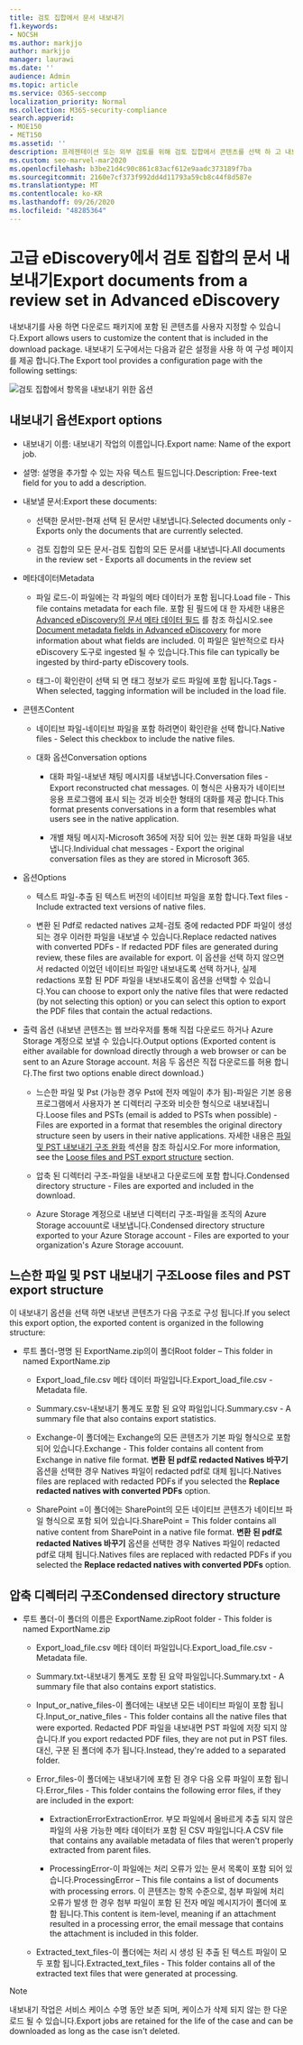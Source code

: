 ```yaml
---
title: 검토 집합에서 문서 내보내기
f1.keywords:
- NOCSH
ms.author: markjjo
author: markjjo
manager: laurawi
ms.date: ''
audience: Admin
ms.topic: article
ms.service: O365-seccomp
localization_priority: Normal
ms.collection: M365-security-compliance
search.appverid:
- MOE150
- MET150
ms.assetid: ''
description: 프레젠테이션 또는 외부 검토를 위해 검토 집합에서 콘텐츠를 선택 하 고 내보내는 방법에 대해 알아봅니다.
ms.custom: seo-marvel-mar2020
ms.openlocfilehash: b3be21d4c90c861c83acf612e9aadc373189f7ba
ms.sourcegitcommit: 2160e7cf373f992dd4d11793a59cb8c44f8d587e
ms.translationtype: MT
ms.contentlocale: ko-KR
ms.lasthandoff: 09/26/2020
ms.locfileid: "48285364"
---
```

# <a name="export-documents-from-a-review-set-in-advanced-ediscovery"></a><span data-ttu-id="be12d-103">고급 eDiscovery에서 검토 집합의 문서 내보내기</span><span class="sxs-lookup"><span data-stu-id="be12d-103">Export documents from a review set in Advanced eDiscovery</span></span>

<span data-ttu-id="be12d-104">내보내기를 사용 하면 다운로드 패키지에 포함 된 콘텐츠를 사용자 지정할 수 있습니다.</span><span class="sxs-lookup"><span data-stu-id="be12d-104">Export allows users to customize the content that is included in the download package.</span></span> <span data-ttu-id="be12d-105">내보내기 도구에서는 다음과 같은 설정을 사용 하 여 구성 페이지를 제공 합니다.</span><span class="sxs-lookup"><span data-stu-id="be12d-105">The Export tool provides a configuration page with the following settings:</span></span>

![검토 집합에서 항목을 내보내기 위한 옵션](../media/bcfc72c7-4a01-4697-9e16-2965b7f04fdb.png)

## <a name="export-options"></a><span data-ttu-id="be12d-107">내보내기 옵션</span><span class="sxs-lookup"><span data-stu-id="be12d-107">Export options</span></span>

- <span data-ttu-id="be12d-108">내보내기 이름: 내보내기 작업의 이름입니다.</span><span class="sxs-lookup"><span data-stu-id="be12d-108">Export name: Name of the export job.</span></span>

- <span data-ttu-id="be12d-109">설명: 설명을 추가할 수 있는 자유 텍스트 필드입니다.</span><span class="sxs-lookup"><span data-stu-id="be12d-109">Description: Free-text field for you to add a description.</span></span>

- <span data-ttu-id="be12d-110">내보낼 문서:</span><span class="sxs-lookup"><span data-stu-id="be12d-110">Export these documents:</span></span>

  - <span data-ttu-id="be12d-111">선택한 문서만-현재 선택 된 문서만 내보냅니다.</span><span class="sxs-lookup"><span data-stu-id="be12d-111">Selected documents only - Exports only the documents that are currently selected.</span></span>
  
  - <span data-ttu-id="be12d-112">검토 집합의 모든 문서-검토 집합의 모든 문서를 내보냅니다.</span><span class="sxs-lookup"><span data-stu-id="be12d-112">All documents in the review set - Exports all documents in the review set</span></span>

- <span data-ttu-id="be12d-113">메타데이터</span><span class="sxs-lookup"><span data-stu-id="be12d-113">Metadata</span></span>
  
  - <span data-ttu-id="be12d-114">파일 로드-이 파일에는 각 파일의 메타 데이터가 포함 됩니다.</span><span class="sxs-lookup"><span data-stu-id="be12d-114">Load file - This file contains metadata for each file.</span></span> <span data-ttu-id="be12d-115">포함 된 필드에 대 한 자세한 내용은 [Advanced eDiscovery의 문서 메타 데이터 필드](document-metadata-fields-in-Advanced-eDiscovery.md) 를 참조 하십시오.</span><span class="sxs-lookup"><span data-stu-id="be12d-115">see [Document metadata fields in Advanced eDiscovery](document-metadata-fields-in-Advanced-eDiscovery.md) for more information about what fields are included.</span></span> <span data-ttu-id="be12d-116">이 파일은 일반적으로 타사 eDiscovery 도구로 ingested 될 수 있습니다.</span><span class="sxs-lookup"><span data-stu-id="be12d-116">This file can typically be ingested by third-party eDiscovery tools.</span></span>
  
  - <span data-ttu-id="be12d-117">태그-이 확인란이 선택 되 면 태그 정보가 로드 파일에 포함 됩니다.</span><span class="sxs-lookup"><span data-stu-id="be12d-117">Tags - When selected, tagging information will be included in the load file.</span></span>

- <span data-ttu-id="be12d-118">콘텐츠</span><span class="sxs-lookup"><span data-stu-id="be12d-118">Content</span></span>
  
  - <span data-ttu-id="be12d-119">네이티브 파일-네이티브 파일을 포함 하려면이 확인란을 선택 합니다.</span><span class="sxs-lookup"><span data-stu-id="be12d-119">Native files - Select this checkbox to include the native files.</span></span>
  
  - <span data-ttu-id="be12d-120">대화 옵션</span><span class="sxs-lookup"><span data-stu-id="be12d-120">Conversation options</span></span>
    
    - <span data-ttu-id="be12d-121">대화 파일-내보낸 채팅 메시지를 내보냅니다.</span><span class="sxs-lookup"><span data-stu-id="be12d-121">Conversation files - Export reconstructed chat messages.</span></span> <span data-ttu-id="be12d-122">이 형식은 사용자가 네이티브 응용 프로그램에 표시 되는 것과 비슷한 형태의 대화를 제공 합니다.</span><span class="sxs-lookup"><span data-stu-id="be12d-122">This format presents conversations in a form that resembles what users see in the native application.</span></span>
    
    - <span data-ttu-id="be12d-123">개별 채팅 메시지-Microsoft 365에 저장 되어 있는 원본 대화 파일을 내보냅니다.</span><span class="sxs-lookup"><span data-stu-id="be12d-123">Individual chat messages - Export the original conversation files as they are stored in Microsoft 365.</span></span>

- <span data-ttu-id="be12d-124">옵션</span><span class="sxs-lookup"><span data-stu-id="be12d-124">Options</span></span>

  - <span data-ttu-id="be12d-125">텍스트 파일-추출 된 텍스트 버전의 네이티브 파일을 포함 합니다.</span><span class="sxs-lookup"><span data-stu-id="be12d-125">Text files - Include extracted text versions of native files.</span></span>
  
  - <span data-ttu-id="be12d-126">변환 된 Pdf로 redacted natives 교체-검토 중에 redacted PDF 파일이 생성 되는 경우 이러한 파일을 내보낼 수 있습니다.</span><span class="sxs-lookup"><span data-stu-id="be12d-126">Replace redacted natives with converted PDFs - If redacted PDF files are generated during review, these files are available for export.</span></span> <span data-ttu-id="be12d-127">이 옵션을 선택 하지 않으면 서 redacted 이었던 네이티브 파일만 내보내도록 선택 하거나, 실제 redactions 포함 된 PDF 파일을 내보내도록이 옵션을 선택할 수 있습니다.</span><span class="sxs-lookup"><span data-stu-id="be12d-127">You can choose to export only the native files that were redacted (by not selecting this option) or you can select this option to export the PDF files that contain the actual redactions.</span></span>

- <span data-ttu-id="be12d-128">출력 옵션 (내보낸 콘텐츠는 웹 브라우저를 통해 직접 다운로드 하거나 Azure Storage 계정으로 보낼 수 있습니다.</span><span class="sxs-lookup"><span data-stu-id="be12d-128">Output options (Exported content is either available for download directly through a web browser or can be sent to an Azure Storage account.</span></span> <span data-ttu-id="be12d-129">처음 두 옵션은 직접 다운로드를 허용 합니다.</span><span class="sxs-lookup"><span data-stu-id="be12d-129">The first two options enable direct download.)</span></span>
  
  - <span data-ttu-id="be12d-130">느슨한 파일 및 Pst (가능한 경우 Pst에 전자 메일이 추가 됨)-파일은 기본 응용 프로그램에서 사용자가 본 디렉터리 구조와 비슷한 형식으로 내보내집니다.</span><span class="sxs-lookup"><span data-stu-id="be12d-130">Loose files and PSTs (email is added to PSTs when possible) - Files are exported in a format that resembles the original directory structure seen by users in their native applications.</span></span>  <span data-ttu-id="be12d-131">자세한 내용은 [파일 및 PST 내보내기 구조 완화](#loose-files-and-pst-export-structure) 섹션을 참조 하십시오.</span><span class="sxs-lookup"><span data-stu-id="be12d-131">For more information, see the [Loose files and PST export structure](#loose-files-and-pst-export-structure) section.</span></span>
  
  - <span data-ttu-id="be12d-132">압축 된 디렉터리 구조-파일을 내보내고 다운로드에 포함 합니다.</span><span class="sxs-lookup"><span data-stu-id="be12d-132">Condensed directory structure - Files are exported and included in the download.</span></span>
  
  - <span data-ttu-id="be12d-133">Azure Storage 계정으로 내보낸 디렉터리 구조-파일을 조직의 Azure Storage accouunt로 내보냅니다.</span><span class="sxs-lookup"><span data-stu-id="be12d-133">Condensed directory structure exported to your Azure Storage account - Files are exported to your organization's Azure Storage accouunt.</span></span>

## <a name="loose-files-and-pst-export-structure"></a><span data-ttu-id="be12d-134">느슨한 파일 및 PST 내보내기 구조</span><span class="sxs-lookup"><span data-stu-id="be12d-134">Loose files and PST export structure</span></span>

<span data-ttu-id="be12d-135">이 내보내기 옵션을 선택 하면 내보낸 콘텐츠가 다음 구조로 구성 됩니다.</span><span class="sxs-lookup"><span data-stu-id="be12d-135">If you select this export option, the exported content is organized in the following structure:</span></span>

- <span data-ttu-id="be12d-136">루트 폴더-명명 된 ExportName.zip의이 폴더</span><span class="sxs-lookup"><span data-stu-id="be12d-136">Root folder – This folder in named ExportName.zip</span></span>
  
  - <span data-ttu-id="be12d-137">Export_load_file.csv 메타 데이터 파일입니다.</span><span class="sxs-lookup"><span data-stu-id="be12d-137">Export_load_file.csv - Metadata file.</span></span>
  
  - <span data-ttu-id="be12d-138">Summary.csv-내보내기 통계도 포함 된 요약 파일입니다.</span><span class="sxs-lookup"><span data-stu-id="be12d-138">Summary.csv - A summary file that also contains export statistics.</span></span>
  
  - <span data-ttu-id="be12d-139">Exchange-이 폴더에는 Exchange의 모든 콘텐츠가 기본 파일 형식으로 포함 되어 있습니다.</span><span class="sxs-lookup"><span data-stu-id="be12d-139">Exchange - This folder contains all content from Exchange in native file format.</span></span> <span data-ttu-id="be12d-140">**변환 된 pdf로 redacted Natives 바꾸기** 옵션을 선택한 경우 Natives 파일이 redacted pdf로 대체 됩니다.</span><span class="sxs-lookup"><span data-stu-id="be12d-140">Natives files are replaced with redacted PDFs if you selected the **Replace redacted natives with converted PDFs** option.</span></span>
  
  - <span data-ttu-id="be12d-141">SharePoint =이 폴더에는 SharePoint의 모든 네이티브 콘텐츠가 네이티브 파일 형식으로 포함 되어 있습니다.</span><span class="sxs-lookup"><span data-stu-id="be12d-141">SharePoint = This folder contains all native content from SharePoint in a native file format.</span></span> <span data-ttu-id="be12d-142">**변환 된 pdf로 redacted Natives 바꾸기** 옵션을 선택한 경우 Natives 파일이 redacted pdf로 대체 됩니다.</span><span class="sxs-lookup"><span data-stu-id="be12d-142">Natives files are replaced with redacted PDFs if you selected the **Replace redacted natives with converted PDFs** option.</span></span>

## <a name="condensed-directory-structure"></a><span data-ttu-id="be12d-143">압축 디렉터리 구조</span><span class="sxs-lookup"><span data-stu-id="be12d-143">Condensed directory structure</span></span>

- <span data-ttu-id="be12d-144">루트 폴더-이 폴더의 이름은 ExportName.zip</span><span class="sxs-lookup"><span data-stu-id="be12d-144">Root folder - This folder is named ExportName.zip</span></span>
  
  - <span data-ttu-id="be12d-145">Export_load_file.csv 메타 데이터 파일입니다.</span><span class="sxs-lookup"><span data-stu-id="be12d-145">Export_load_file.csv - Metadata file.</span></span>
  
  - <span data-ttu-id="be12d-146">Summary.txt-내보내기 통계도 포함 된 요약 파일입니다.</span><span class="sxs-lookup"><span data-stu-id="be12d-146">Summary.txt - A summary file that also contains export statistics.</span></span>
  
  - <span data-ttu-id="be12d-147">Input_or_native_files-이 폴더에는 내보낸 모든 네이티브 파일이 포함 됩니다.</span><span class="sxs-lookup"><span data-stu-id="be12d-147">Input_or_native_files - This folder contains all the native files that were exported.</span></span> <span data-ttu-id="be12d-148">Redacted PDF 파일을 내보내면 PST 파일에 저장 되지 않습니다.</span><span class="sxs-lookup"><span data-stu-id="be12d-148">If you export redacted PDF files, they are not put in PST files.</span></span> <span data-ttu-id="be12d-149">대신, 구분 된 폴더에 추가 됩니다.</span><span class="sxs-lookup"><span data-stu-id="be12d-149">Instead, they're added to a separated folder.</span></span>
  
  - <span data-ttu-id="be12d-150">Error_files-이 폴더에는 내보내기에 포함 된 경우 다음 오류 파일이 포함 됩니다.</span><span class="sxs-lookup"><span data-stu-id="be12d-150">Error_files - This folder contains the following error files, if they are included in the export:</span></span>
    
    - <span data-ttu-id="be12d-151">ExtractionError</span><span class="sxs-lookup"><span data-stu-id="be12d-151">ExtractionError.</span></span> <span data-ttu-id="be12d-152">부모 파일에서 올바르게 추출 되지 않은 파일의 사용 가능한 메타 데이터가 포함 된 CSV 파일입니다.</span><span class="sxs-lookup"><span data-stu-id="be12d-152">A CSV file that contains any available metadata of files that weren't properly extracted from parent files.</span></span>
    
    - <span data-ttu-id="be12d-153">ProcessingError-이 파일에는 처리 오류가 있는 문서 목록이 포함 되어 있습니다.</span><span class="sxs-lookup"><span data-stu-id="be12d-153">ProcessingError – This file contains a list of documents with processing errors.</span></span> <span data-ttu-id="be12d-154">이 콘텐츠는 항목 수준으로, 첨부 파일에 처리 오류가 발생 한 경우 첨부 파일이 포함 된 전자 메일 메시지가이 폴더에 포함 됩니다.</span><span class="sxs-lookup"><span data-stu-id="be12d-154">This content is item-level, meaning if an attachment resulted in a processing error, the email message that contains the attachment is included in this folder.</span></span>
  
  - <span data-ttu-id="be12d-155">Extracted_text_files-이 폴더에는 처리 시 생성 된 추출 된 텍스트 파일이 모두 포함 됩니다.</span><span class="sxs-lookup"><span data-stu-id="be12d-155">Extracted_text_files - This folder contains all of the extracted text files that were generated at processing.</span></span>

> [!NOTE]
> <span data-ttu-id="be12d-156">내보내기 작업은 서비스 케이스 수명 동안 보존 되며, 케이스가 삭제 되지 않는 한 다운로드 될 수 있습니다.</span><span class="sxs-lookup"><span data-stu-id="be12d-156">Export jobs are retained for the life of the case and can be downloaded as long as the case isn't deleted.</span></span>

